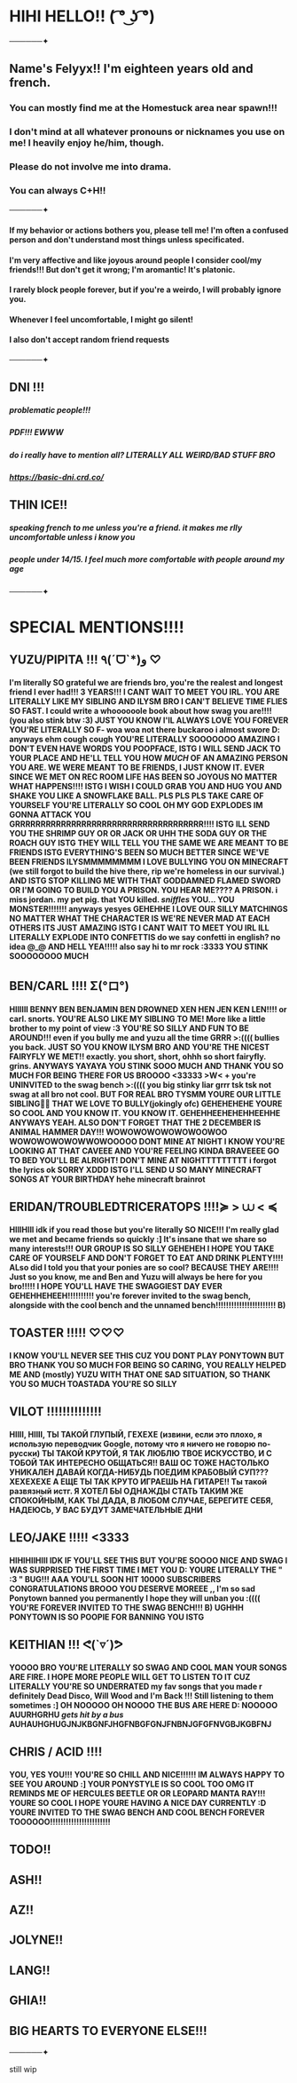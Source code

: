 # HIHI HELLO!! ( ͡° ͜ʖ ͡°)
──────✦
## **Name's Felyyx!! I'm eighteen years old and french.**
### You can mostly find me at the Homestuck area near spawn!!! 
### I don't mind at all whatever pronouns or nicknames you use on me! I heavily enjoy he/him, though.
### Please do not involve me into drama.
### You can always C+H!!
──────✦
#### If my  behavior or actions bothers you, please tell me! I'm often a confused person and don't understand most things unless specificated.
#### I'm very affective and like joyous around people I consider cool/my friends!!! But don't get it wrong; I'm aromantic! It's platonic.
#### I  rarely block people forever, but if you're a weirdo, I will probably ignore you.
#### Whenever I feel uncomfortable, I might go silent! 
#### I also don't accept random friend requests
──────✦
## DNI !!!
##### problematic people!!!
##### PDF!!! EWWW
##### do i really have to mention all? LITERALLY ALL WEIRD/BAD STUFF BRO
##### https://basic-dni.crd.co/
## THIN ICE!!
##### speaking french to me unless you're a friend. it makes me rlly uncomfortable unless i know you
##### people under 14/15. I feel much more comfortable with people around my age
──────✦
# SPECIAL MENTIONS!!!!
## YUZU/PIPITA !!! ٩(ˊᗜˋ*)و ♡ 
#### I'm literally SO grateful we are friends bro, you're the realest and longest friend I ever had!!! 3 YEARS!!! I CANT WAIT TO MEET YOU IRL. YOU ARE LITERALLY LIKE MY SIBLING AND ILYSM BRO I CAN'T BELIEVE TIME FLIES SO FAST. I could write a whoooooole book about how swag you are!!!! (you also stink btw :3) JUST YOU KNOW I'lL ALWAYS LOVE YOU FOREVER YOU'RE LITERALLY SO F- woa woa not there buckaroo i almost swore D: anyways ehm cough cough YOU'RE LITERALLY SOOOOOOO AMAZING I  DON'T EVEN HAVE WORDS YOU POOPFACE, ISTG I WILL SEND JACK TO YOUR PLACE AND HE'LL TELL YOU HOW *MUCH* OF AN AMAZING PERSON YOU ARE. WE WERE MEANT TO BE FRIENDS, I JUST KNOW IT. EVER SINCE WE MET ON REC ROOM LIFE HAS BEEN SO JOYOUS NO MATTER WHAT HAPPENS!!!! ISTG I WISH I COULD GRAB YOU AND HUG YOU AND SHAKE YOU LIKE A SNOWFLAKE BALL. PLS PLS PLS TAKE CARE OF YOURSELF YOU'RE LITERALLY SO COOL OH MY GOD EXPLODES IM GONNA ATTACK YOU GRRRRRRRRRRRRRRRRRRRRRRRRRRRRRRRRRRRRR!!!! ISTG ILL SEND YOU THE SHRIMP GUY OR OR JACK OR UHH THE SODA GUY OR THE ROACH GUY ISTG THEY WILL TELL YOU THE SAME WE ARE MEANT TO BE FRIENDS ISTG EVERYTHING'S BEEN SO MUCH BETTER SINCE WE'VE BEEN FRIENDS ILYSMMMMMMMM I LOVE BULLYING YOU ON MINECRAFT (we still forgot to build the hive there, rip we're homeless in our survival.) AND ISTG STOP KILLING ME WITH THAT GODDAMNED FLAMED SWORD OR I'M GOING TO BUILD YOU A PRISON. YOU HEAR ME???? A PRISON. i miss jordan. my pet pig. that YOU killed. *sniffles* YOU... YOU MONSTER!!!!!!! anyways yesyes GEHEHHE I LOVE OUR SILLY MATCHINGS NO MATTER WHAT THE CHARACTER IS WE'RE NEVER MAD AT EACH OTHERS ITS JUST AMAZING ISTG I CANT WAIT TO MEET YOU IRL ILL LITERALLY EXPLODE INTO CONFETTIS do we say confetti in english? no idea @_@ AND HELL YEA!!!!! also say hi to mr rock :3333 YOU STINK SOOOOOOOO MUCH
## BEN/CARL !!!! Σ(°ロ°)
#### HIIIIII BENNY BEN BENJAMIN BEN DROWNED XEN HEN JEN KEN LEN!!!! or carl. snorts. YOU'RE ALSO LIKE MY SIBLING TO ME! More like a little brother to my point of view :3 YOU'RE SO SILLY AND FUN TO BE AROUND!!! even if you  bully me and yuzu all the time GRRR >:(((( bullies you back. JUST SO YOU KNOW ILYSM BRO AND YOU'RE THE NICEST FAIRYFLY WE MET!! exactly. you short, short, ohhh so short fairyfly. grins. ANYWAYS YAYAYA YOU STINK SOOO MUCH AND THANK YOU SO MUCH FOR BEING THERE FOR US BROOOO <33333 >W< + you're UNINVITED to the swag bench >:(((( you big stinky liar grrr tsk tsk not swag at all bro not cool. BUT FOR REAL BRO TYSMM YOURE OUR LITTLE SIBLING💙💙 THAT WE LOVE TO BULLY(jokingly ofc) GEHEHEHEHE YOURE SO COOL AND YOU KNOW IT. YOU KNOW IT. GEHEHHEEHEHEHHEEHHE ANYWAYS YEAH. ALSO DON'T FORGET THAT THE 2 DECEMBER IS ANIMAL HAMMER DAY!!! WOWOWOWOWOWOWOOWOO WOWOWOWOWOWWOWOOOOO DONT MINE AT NIGHT I KNOW YOU'RE LOOKING AT THAT CAVEEE AND YOU'RE FEELING KINDA BRAVEEEE GO TO BED YOU'LL BE ALRIGHT! DON'T MINE AT NIGHTTTTTTTTT i forgot the lyrics ok SORRY XDDD ISTG I'LL SEND U SO MANY MINECRAFT SONGS AT YOUR BIRTHDAY hehe minecraft brainrot
## ERIDAN/TROUBLEDTRICERATOPS !!!!≽  >  ⩊   < ≼ 
#### HIIIHIII idk if you read those but  you're literally SO NICE!!! I'm really glad we met and became friends so quickly :] It's insane that we share so many interests!!! OUR GROUP IS SO SILLY GEHEHEH I HOPE YOU TAKE CARE OF YOURSELF AND DON'T FORGET TO EAT AND DRINK PLENTY!!!! ALso did I told you that your ponies are so cool? BECAUSE THEY ARE!!!! Just so you know, me and Ben and Yuzu will always be here for you bro!!!!! I HOPE YOU'LL HAVE THE SWAGGIEST DAY EVER GEHEHHEHEEH!!!!!!!!!! you're forever invited to the swag bench, alongside with the cool bench and the unnamed bench!!!!!!!!!!!!!!!!!!!!!!! B)
## TOASTER !!!!! ♡♡♡
#### I KNOW YOU'LL NEVER SEE THIS CUZ YOU DONT PLAY PONYTOWN BUT BRO THANK YOU SO MUCH FOR BEING SO CARING,  YOU REALLY HELPED ME AND (mostly) YUZU WITH THAT ONE SAD SITUATION, SO THANK YOU SO MUCH TOASTADA YOU'RE SO SILLY
## VILOT !!!!!!!!!!!!!!
#### HIIII, HIIII, ТЫ ТАКОЙ ГЛУПЫЙ, ГЕХЕХЕ (извини, если это плохо, я использую переводчик Google, потому что я ничего не говорю по-русски) ТЫ ТАКОЙ КРУТОЙ, Я ТАК ЛЮБЛЮ ТВОЕ ИСКУССТВО, И С ТОБОЙ ТАК ИНТЕРЕСНО ОБЩАТЬСЯ!! ВАШ OC ТОЖЕ НАСТОЛЬКО УНИКАЛЕН ДАВАЙ КОГДА-НИБУДЬ ПОЕДИМ КРАБОВЫЙ СУП??? ХЕХЕХЕХЕ  А ЕЩЕ ТЫ ТАК КРУТО ИГРАЕШЬ НА ГИТАРЕ!! Ты такой развязный истг. Я ХОТЕЛ БЫ ОДНАЖДЫ СТАТЬ ТАКИМ ЖЕ СПОКОЙНЫМ, КАК ТЫ ДАДА, В ЛЮБОМ СЛУЧАЕ, БЕРЕГИТЕ СЕБЯ, НАДЕЮСЬ, У ВАС БУДУТ ЗАМЕЧАТЕЛЬНЫЕ ДНИ
## LEO/JAKE !!!!! <3333
#### HIHIHIIHIII IDK IF YOU'LL SEE THIS BUT YOU'RE SOOOO NICE AND SWAG I WAS SURPRISED THE FIRST TIME I MET YOU D: YOURE LITERALLY THE " :3 " BUG!!!  AAA YOU'LL SOON HIT 10000 SUBSCRIBERS CONGRATULATIONS BROOO YOU DESERVE MOREEE ,, I'm so sad Ponytown banned you permanently I hope they will unban you :(((( YOU'RE FOREVER INVITED TO THE SWAG BENCH!!! B) UGHHH PONYTOWN IS SO POOPIE FOR BANNING YOU ISTG
## KEITHIAN !!! ᕙ(`▿´)ᕗ
#### YOOOO BRO YOU'RE LITERALLY SO SWAG AND COOL MAN YOUR SONGS ARE FIRE. I HOPE MORE PEOPLE WILL GET TO LISTEN TO IT CUZ LITERALLY YOU'RE SO UNDERRATED my fav songs that you made r definitely Dead Disco, Will Wood and I'm Back !!! Still listening to them sometimes :]  OH NOOOOO OH NOOOO THE BUS ARE HERE D: NOOOOO AUURHGRHU *gets hit by a bus* AUHAUHGHUGJNJKBGNFJHGFNBGFGNJFNBNJGFGFNVGBJKGBFNJ
## CHRIS / ACID !!!!
#### YOU, YES YOU!!! YOU'RE SO CHILL AND NICE!!!!!! IM ALWAYS HAPPY TO SEE YOU AROUND :] YOUR PONYSTYLE IS SO COOL TOO OMG IT REMINDS ME OF HERCULES BEETLE OR OR LEOPARD MANTA RAY!!! YOURE SO COOL I HOPE YOURE HAVING A NICE DAY CURRENTLY :D YOURE INVITED TO THE SWAG BENCH AND COOL BENCH FOREVER TOOOOOO!!!!!!!!!!!!!!!!!!!!!!!
## TODO!!
## ASH!!
## AZ!!
## JOLYNE!!
## LANG!!
## GHIA!!
## BIG HEARTS TO EVERYONE ELSE!!!
──────✦

still wip
